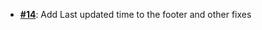   - [**#14**](https://github.com/anoma/nspec/pull/14): Add Last updated time to the footer and other
  fixes
